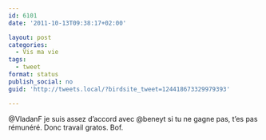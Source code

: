 ```yaml
---
id: 6101
date: '2011-10-13T09:38:17+02:00'

layout: post
categories:
  - Vis ma vie
tags:
  - tweet
format: status
publish_social: no
guid: 'http://tweets.local/?birdsite_tweet=124418673329979393'

---
```


@VladanF je suis assez d’accord avec @beneyt si tu ne gagne pas, t’es pas rémunéré. Donc travail gratos. Bof.